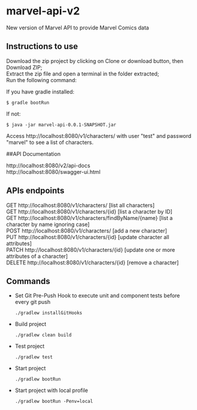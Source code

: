 # marvel-api-v2
New version of Marvel API to provide Marvel Comics data

## Instructions to use
Download the zip project by clicking on Clone or download button, then Download ZIP;  
Extract the zip file and open a terminal in the folder extracted;  
Run the following command:  

If you have gradle installed:
```
$ gradle bootRun
```
If not:
```
$ java -jar marvel-api-0.0.1-SNAPSHOT.jar
```

Access http://localhost:8080/v1/characters/ with user "test" and password "marvel" to see a list of characters.

##API Documentation

http://localhost:8080/v2/api-docs  
http://localhost:8080/swagger-ui.html

## APIs endpoints
GET http://localhost:8080/v1/characters/ [list all characters]  
GET http://localhost:8080/v1/characters/{id} [list a character by ID]  
GET http://localhost:8080/v1/characters/findByName/{name} [list a character by name ignoring case]  
POST http://localhost:8080/v1/characters/ [add a new character]  
PUT http://localhost:8080/v1/characters/{id} [update character all attributes]  
PATCH http://localhost:8080/v1/characters/{id} [update one or more attributes of a character]  
DELETE http://localhost:8080/v1/characters/{id} [remove a character]  

## Commands
- Set Git Pre-Push Hook to execute unit and component tests before every git push

	`./gradlew installGitHooks`
	
- Build project

    `./gradlew clean build`

- Test project

    `./gradlew test`

- Start project

    `./gradlew bootRun`

- Start project with local profile

    `./gradlew bootRun -Penv=local`
